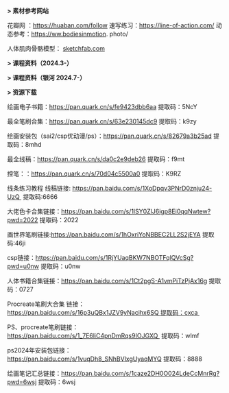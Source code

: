 **> 素材参考网站**

花瓣网 ：https://huaban.com/follow
速写练习：https://line-of-action.com/
动态参考：https://ww.bodiesinmotion. photo/

人体肌肉骨骼模型：
[sketchfab.com](https://sketchfab.com/)


**> 课程资料（2024.3-）**



**> 课程资料（银河 2024.7-）**



**> 资源下载**

绘画电子书籍：https://pan.quark.cn/s/fe9423dbb6aa
提取码：5NcY

最全笔刷合集：https://pan.quark.cn/s/63e230145dc9
提取码：k9zy

绘画安装包（sai2/csp优动漫/ps）：https://pan.quark.cn/s/82679a3b25ad
提取码：8mhd

最全线稿：https://pan.quark.cn/s/da0c2e9deb26
提取码：f9mt

控笔：：https://pan.quark.cn/s/70d04c5500a0
提取码：K9RZ

线条练习教程 线稿链接:
https://pan.baidu.com/s/1XoDpqv3PNrD0znju24-UzQ 
提取码:6666

大佬色卡合集链接：https://pan.baidu.com/s/1lSY0ZlJ6igp8Ei0qqNwtew?pwd=2022 
提取码：2022 

画世界笔刷链接:https://pan.baidu.com/s/1hOxriYoNBBEC2LL2S2jEYA 
提取码:46ji

csp链接：https://pan.baidu.com/s/1RjYUaqBKW7NBOTFqlQVcSg?pwd=u0nw 
提取码：u0nw 

人体书籍合集链接：https://pan.baidu.com/s/1Ct2pgS-A1vmPiTzPjAx16g 
提取码：0727

Procreate笔刷大合集 链接：
https://pan.baidu.com/s/16p3uQBx1JZV9yNacihx6SQ 提取码：cxca 

PS、procreate笔刷链接：
https://pan.baidu.com/s/1_7E6liC4pnDmRqs9IOJGXQ 
提取码：wlmf

ps2024年安装包链接：https://pan.baidu.com/s/1vuqDh8_SNhBVlxgUyaqMYQ 
提取码：8888 

绘画笔记汇总链接：https://pan.baidu.com/s/1caze2DH0O024LdeCcMnrRg?pwd=6wsj 
提取码：6wsj